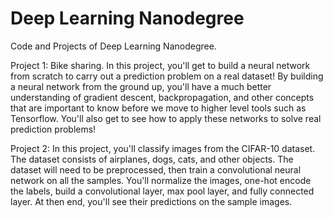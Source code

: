 # Deep Learning Nanodegree

Code and Projects of Deep Learning Nanodegree.

Project 1:
Bike sharing. In this project, you'll get to build a neural network from scratch to carry out a prediction problem on a real dataset! By building a neural network from the ground up, you'll have a much better understanding of gradient descent, backpropagation, and other concepts that are important to know before we move to higher level tools such as Tensorflow. You'll also get to see how to apply these networks to solve real prediction problems!

Project 2:
In this project, you'll classify images from the CIFAR-10 dataset. The dataset consists of airplanes, dogs, cats, and other objects. The dataset will need to be preprocessed, then train a convolutional neural network on all the samples. You'll normalize the images, one-hot encode the labels, build a convolutional layer, max pool layer, and fully connected layer. At then end, you'll see their predictions on the sample images.
